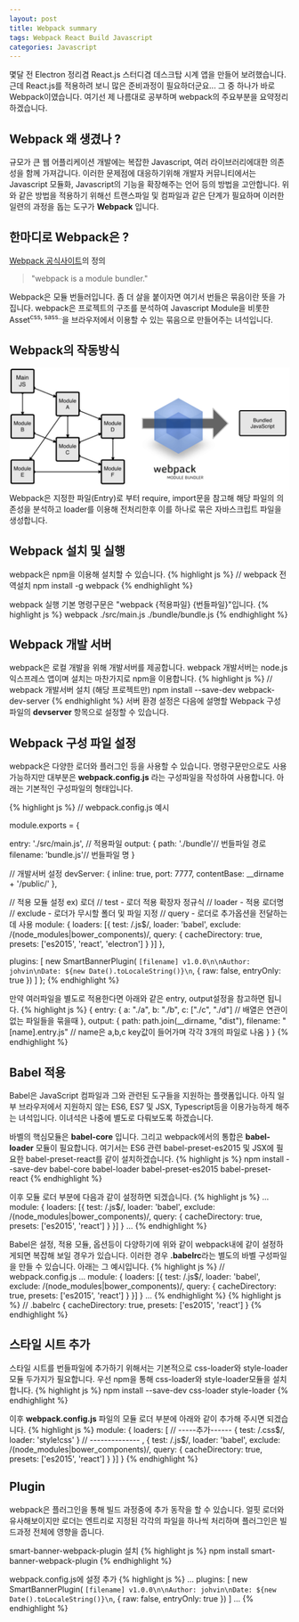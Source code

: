 ```yaml
---
layout: post
title: Webpack summary
tags: Webpack React Build Javascript
categories: Javascript
---
```


몇달 전 Electron 정리겸 React.js 스터디겸 데스크탑 시계 앱을 만들어 보려했습니다. 근데 React.js를 적용하려 보니 많은 준비과정이 필요하더군요... 그 중 하나가 바로 Webpack이였습니다. 여기선 제 나름대로 공부하며 webpack의 주요부분을 요약정리 하겠습니다.

## Webpack 왜 생겼나 ?
규모가 큰 웹 어플리케이션 개발에는 복잡한 Javascript, 여러 라이브러리에대한 의존성을 함께 가져갑니다. 이러한 문제점에 대응하기위해 개발자 커뮤니티에서는 Javascript 모듈화, Javascript의 기능을 확장해주는 언어 등의 방법을 고안합니다. 위와 같은 방법을 적용하기 위해선 트랜스파일 및 컴파일과 같은 단계가 필요하며 이러한 일련의 과정을 돕는 도구가 **Webpack** 입니다.

## 한마디로 Webpack은 ?
[Webpack 공식사이트](https://webpack.github.io/)의 정의
> "webpack is a module bundler."

Webpack은 모듈 번들러입니다. 좀 더 살을 붙이자면 여기서 번들은 묶음이란 뜻을 가집니다. webpack은 프로젝트의 구조를 분석하여 Javascript Module을 비롯한 Asset<sup>css, sass..</sup>을 브라우저에서 이용할 수 있는 묶음으로 만들어주는 녀석입니다.

## Webpack의 작동방식
<img src="/public/img/2016/webpack_running.png">
Webpack은 지정한 파일(Entry)로 부터 require, import문을 참고해 해당 파일의 의존성을 분석하고 loader를 이용해 전처리한후 이를 하나로 묶은 자바스크립트 파일을 생성합니다.

## Webpack 설치 및 실행
webpack은 npm을 이용해 설치할 수 있습니다.
{% highlight js %}
// webpack 전역설치
npm install -g webpack
{% endhighlight %}

webpack 실행 기본 명령구문은 "webpack {적용파일} {번들파일}"입니다.
{% highlight js %}
webpack ./src/main.js ./bundle/bundle.js
{% endhighlight %}

## Webpack 개발 서버
webpack은 로컬 개발을 위해 개발서버를 제공합니다. webpack 개발서버는 node.js 익스프레스 앱이며 설치는 마찬가지로 npm을 이용합니다.
{% highlight js %}
// webpack 개발서버 설치 (해당 프로젝트만)
npm install --save-dev webpack-dev-server
{% endhighlight %}
서버 환경 설정은 다음에 설명할 Webpack 구성 파일의 **devserver** 항목으로 설정할 수 있습니다.

## Webpack 구성 파일 설정
webpack은 다양한 로더와 플러그인 등을 사용할 수 있습니다. 명령구문만으로도 사용가능하지만 대부분은 **webpack.config.js** 라는 구성파일을 작성하여 사용합니다. 아래는 기본적인 구성파일의 형태입니다.

{% highlight js %}
// webpack.config.js 예시

module.exports = {

  entry: './src/main.js', // 적용파일
  output: {
    path: './bundle'// 번들파일 경로
    filename: 'bundle.js'// 번들파일 명
  }

  // 개발서버 설정
  devServer: {
    inline: true,
    port: 7777,
    contentBase: __dirname + '/public/'
  },

  // 적용 모듈 설정 ex) 로더
  // test - 로더 적용 확장자 정규식
  // loader - 적용 로더명
  // exclude - 로더가 무시할 폴더 및 파일 지정
  // query - 로더로 추가옵션을 전달하는데 사용
  module: {
    loaders: [{
        test: /\.js$/,
        loader: 'babel',
        exclude: /(node_modules|bower_components)/,
        query: {
          cacheDirectory: true,
          presets: ['es2015', 'react', 'electron']
        }
    }]
  },

  plugins: [
    new SmartBannerPlugin(
      `[filename] v1.0.0\n\nAuthor: johvin\nDate: ${new Date().toLocaleString()}\n`,
      { raw: false, entryOnly: true })
  ]
};
{% endhighlight %}

만약 여러파일을 별도로 적용한다면 아래와 같은 entry, output설정을 참고하면 됩니다.
{% highlight js %}
{
    entry: {
        a: "./a",
        b: "./b",
        c: ["./c", "./d"]   // 배열은 연관이 없는 파일들을 묶을때
    },
    output: {
        path: path.join(__dirname, "dist"),
        filename: "[name].entry.js"   // name은 a,b,c key값이 들어가며 각각 3개의 파일로 나옴
    }
}
{% endhighlight %}

## Babel 적용
Babel은 JavaScript 컴파일과 그와 관련된 도구들을 지원하는 플랫폼입니다. 아직 일부 브라우저에서 지원하지 않는 ES6, ES7 및 JSX, Typescript등을 이용가능하게 해주는 녀석입니다. 이녀석은 나중에 별도로 다뤄보도록 하겠습니다.

바벨의 핵심모듈은 **babel-core** 입니다. 그리고 webpack에서의 통합은 **babel-loader** 모듈이 필요합니다.
여기서는 ES6 관련 babel-preset-es2015 및 JSX에 필요한 babel-preset-react를 같이 설치하겠습니다.
{% highlight js %}
npm install --save-dev babel-core babel-loader babel-preset-es2015 babel-preset-react
{% endhighlight %}

이후 모듈 로더 부분에 다음과 같이 설정하면 되겠습니다.
{% highlight js %}
...
module: {
  loaders: [{
      test: /\.js$/,
      loader: 'babel',
      exclude: /(node_modules|bower_components)/,
      query: {
        cacheDirectory: true,
        presets: ['es2015', 'react']
      }
  }]
}
...
{% endhighlight %}

Babel은 설정, 적용 모듈, 옵션등이 다양하기에 위와 같이 webpack내에 같이 설정하게되면 복잡해 보일 경우가 있습니다. 이러한 경우 **.babelrc**라는 별도의 바벨 구성파일을 만들 수 있습니다. 아래는 그 예시입니다.
{% highlight js %}
// webpack.config.js
...
module: {
  loaders: [{
      test: /\.js$/,
      loader: 'babel',
      exclude: /(node_modules|bower_components)/,
      query: {
        cacheDirectory: true,
        presets: ['es2015', 'react']
      }
  }]
}
...
{% endhighlight %}
{% highlight js %}
// .babelrc
{
  cacheDirectory: true,
  presets: ['es2015', 'react']
}
{% endhighlight %}

## 스타일 시트 추가
스타일 시트를 번들파일에 추가하기 위해서는 기본적으로 css-loader와 style-loader모듈 두가지가 필요합니다.
우선 npm을 통해 css-loader와 style-loader모듈을 설치합니다.
{% highlight js %}
npm install --save-dev css-loader style-loader
{% endhighlight %}

이후 **webpack.config.js** 파일의 모듈 로더 부분에 아래와 같이 추가해 주시면 되겠습니다.
{% highlight js %}
module: {
  loaders: [
    // -----추가------
    {
      test: /\.css$/,        
      loader: 'style!css'
    }
    // --------------
    , {
      test: /\.js$/,
      loader: 'babel',
      exclude: /(node_modules|bower_components)/,
      query: {
        cacheDirectory: true,
        presets: ['es2015', 'react']
      }
  }]
}
{% endhighlight %}

## Plugin
webpack은 플러그인을 통해 빌드 과정중에 추가 동작을 할 수 있습니다. 얼핏 로더와 유사해보이지만 로더는 엔트리로 지정된 각각의 파일을 하나씩 처리하며 플러그인은 빌드과정 전체에 영향을 줍니다.

smart-banner-webpack-plugin 설치
{% highlight js %}
npm install smart-banner-webpack-plugin
{% endhighlight %}

webpack.config.js에 설정 추가
{% highlight js %}
...
plugins: [
  new SmartBannerPlugin(
    `[filename] v1.0.0\n\nAuthor: johvin\nDate: ${new Date().toLocaleString()}\n`,
    { raw: false, entryOnly: true })
]
...
{% endhighlight %}
